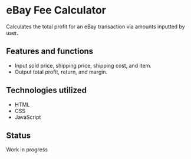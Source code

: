 # eBay Fee Calculator
Calculates the total profit for an eBay transaction via amounts inputted by user.

## Features and functions
* Input sold price, shipping price, shipping cost, and item.
* Output total profit, return, and margin.

## Technologies utilized
* HTML
* CSS
* JavaScript

## Status
Work in progress

